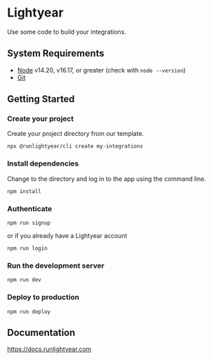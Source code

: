 # Lightyear

Use some code to build your integrations.

## System Requirements

* [Node](https://nodejs.org/en/) v14.20, v16.17, or greater (check with `node --version`)
* [Git](https://git-scm.com/)

## Getting Started

### Create your project

Create your project directory from our template.

```shell
npx @runlightyear/cli create my-integrations
```

### Install dependencies

Change to the directory and log in to the app using the command line.

```shell
npm install
```

### Authenticate

```shell
npm run signup
```

or if you already have a Lightyear account

```shell
npm run login
```


### Run the development server

```shell
npm run dev
```

### Deploy to production

```shell
npm run deploy
```

## Documentation

https://docs.runlightyear.com

